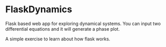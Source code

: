 # FlaskDynamics
Flask based web app for exploring dynamical systems.  You can input two differential equations and it will generate a phase plot.

A simple exercise to learn about how flask works.
